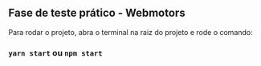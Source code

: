 ## Fase de teste prático - Webmotors

Para rodar o projeto, abra o terminal na raiz do projeto e rode o comando:

### `yarn start` ou `npm start`
